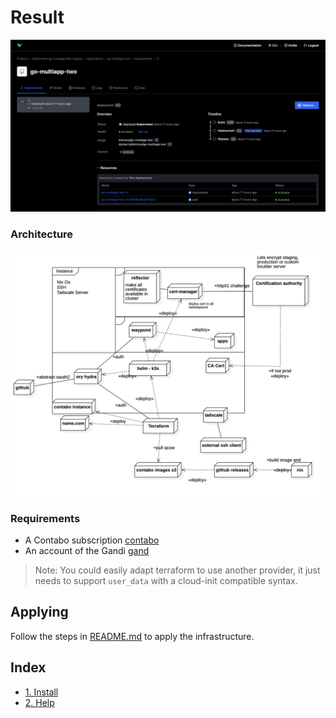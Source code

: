# Result

![result](images/result.png)

### Architecture

![archi](images/archi.jpg)

### Requirements

- A Contabo subscription [contabo](https://contabo.com)
- An account of the Gandi [gand](https://gandi.net)

> Note: You could easily adapt terraform to use another provider, it just needs to support `user_data` with a cloud-init compatible syntax.

## Applying

Follow the steps in [README.md](https://github.com/loic-roux-404/k3s-paas/blob/main/README.md) to apply the infrastructure.

## Index

- [1. Install](1-install.md)
- [2. Help](2-help.md)
